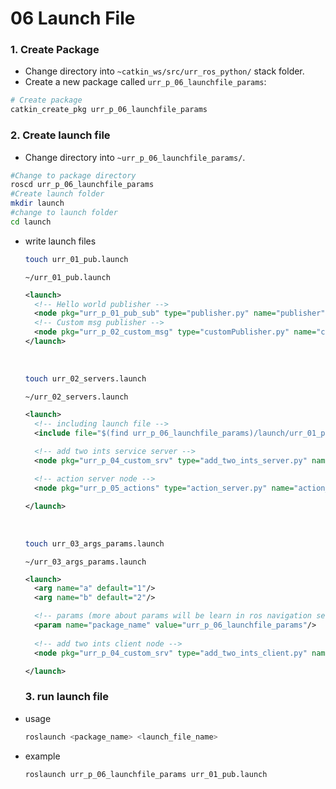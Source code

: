 # 06 Launch File

### 1. Create Package
- Change directory into `~catkin_ws/src/urr_ros_python/` stack folder.
- Create a new package called `urr_p_06_launchfile_params`:
```bash
# Create package
catkin_create_pkg urr_p_06_launchfile_params
```

### 2. Create launch file
- Change directory into `~urr_p_06_launchfile_params/`.
```bash
#Change to package directory
roscd urr_p_06_launchfile_params
#Create launch folder
mkdir launch
#change to launch folder
cd launch
```
- write launch files
  ```bash
  touch urr_01_pub.launch
  ```
  `~/urr_01_pub.launch`
  ```xml
  <launch>
    <!-- Hello world publisher -->
    <node pkg="urr_p_01_pub_sub" type="publisher.py" name="publisher" output="log" />
    <!-- Custom msg publisher -->
    <node pkg="urr_p_02_custom_msg" type="customPublisher.py" name="customPublisher" output="log" />
  </launch>
  ```
  <br>

  ```bash
  touch urr_02_servers.launch
  ```
  `~/urr_02_servers.launch`
  ```xml
  <launch>
    <!-- including launch file -->
    <include file="$(find urr_p_06_launchfile_params)/launch/urr_01_pub.launch"></include>
    
    <!-- add two ints service server -->
    <node pkg="urr_p_04_custom_srv" type="add_two_ints_server.py" name="add_two_ints_server" output="screen" ></node>

    <!-- action server node -->
    <node pkg="urr_p_05_actions" type="action_server.py" name="action_server" output="screen" ></node>
  
  </launch>
  ```
  <br>

   ```bash
  touch urr_03_args_params.launch
  ```
  `~/urr_03_args_params.launch`
  ```xml
  <launch>
    <arg name="a" default="1"/>
	<arg name="b" default="2"/>

    <!-- params (more about params will be learn in ros navigation section)-->
    <param name="package_name" value="urr_p_06_launchfile_params"/>
    
    <!-- add two ints client node -->
    <node pkg="urr_p_04_custom_srv" type="add_two_ints_client.py" name="add_two_ints_client" output="screen" args="$(arg a) $(arg b)"/>

  </launch>
  ```
  ### 3. run launch file
- usage
  ```bash
  roslaunch <package_name> <launch_file_name>
  ```

- example
  ```bash
  roslaunch urr_p_06_launchfile_params urr_01_pub.launch 
  ```